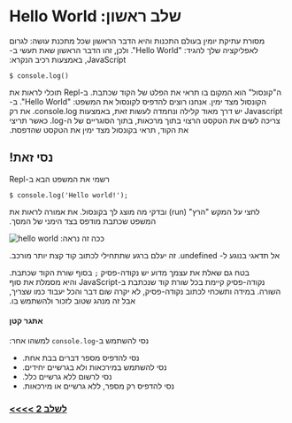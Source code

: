 # &#x202b; שלב ראשון: Hello World

&#x202b;
מסורת עתיקת יומין בעולם התכנות והיא הדבר הראשון שכל מתכנת עושה: לגרום לאפליקציה שלך להגיד: "Hello World". ולכן, זהו הדבר הראשון שאת תעשי ב-JavaScript, באמצעות רכיב הנקרא:

```
$ console.log()
```

&#x202b;
ה"קונסול" הוא המקום בו תראי את הפלט של הקוד שכתבת.
ב-Repl תוכלי לראות את הקונסול מצד ימין.
אנחנו רוצים להדפיס לקונסול את המשפט: "Hello World". ב-Javascript יש דרך מאוד קלילה ונחמדה לעשות זאת, באמצעות console.log. את רק צריכה לשים את הטקסט הרצוי בתוך מרכאות, בתוך הסוגריים של ה-log. כאשר תריצי את הקוד, תראי בקונסול מצד ימין את הטקסט שהדפסת.

## &#x202b; נסי זאת!

&#x202b;
רשמי את המשפט הבא ב-Repl

```
$ console.log('Hello world!');
```


&#x202b;
לחצי על המקש "הרץ" (run) ובדקי מה מוצג לך בקונסול. את אמורה לראות את המשפט שכתבת מודפס בצד הימני של המסך.


&#x202b;
ככה זה נראה:
![hello world](https://cloud.githubusercontent.com/assets/10683087/19825443/3276db48-9d71-11e6-931f-440088befb0e.png)

&#x202b;
אל תדאגי בנוגע ל- undefined. זה יעלם ברגע שתתחילי לכתוב קוד קצת יותר מורכב.

&#x202b;
בטח גם שאלת את עצמך מדוע יש נקודה-פסיק `;` בסוף שורת הקוד שכתבת. נקודה-פסיק קיימת בכל שורת קוד שנכתבת ב-JavaScript והיא מסמלת את סוף השורה. במידה ותשכחי לכתוב נקודה-פסיק, לא יקרה שום דבר והכל יעבוד כמו שצריך, אבל זה מנהג שטוב לזכור ולהשתמש בו.

#### &#x202b; אתגר קטן

&#x202b;
נסי להשתמש ב-`console.log` למשהו אחר:

* &#x202b; נסי להדפיס מספר דברים בבת אחת.
* &#x202b; נסי להשתמש במירכאות ולא בגרשיים יחידים.
* &#x202b; נסי לרשום ללא גרשיים כלל.
* &#x202b; נסי להדפיס רק מספר, ללא גרשיים או מירכאות.

### &#x202b; [לשלב 2 >>>>](https://github.com/node-girls/beginners-javascript-hebrew/blob/master/step02.md)
